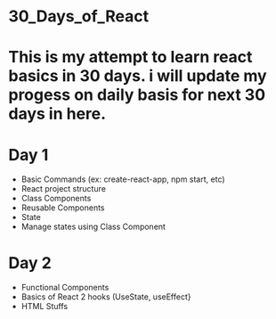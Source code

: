 # 30_Days_of_React

# This is my attempt to learn react basics in 30 days. i will update my progess on daily basis for next 30 days in here. 

# Day 1
<ul>
  <li> Basic Commands (ex: create-react-app, npm start, etc) </li>
  <li> React project structure </li>
  <li> Class Components </li>
  <li> Reusable Components </li>
  <li> State </li>
  <li> Manage states using Class Component </li>
</ul>

# Day 2
<ul>
  <li> Functional Components </li>
  <li> Basics of React 2 hooks (UseState, useEffect} </li>
  <li> HTML Stuffs </li>
</ul>
